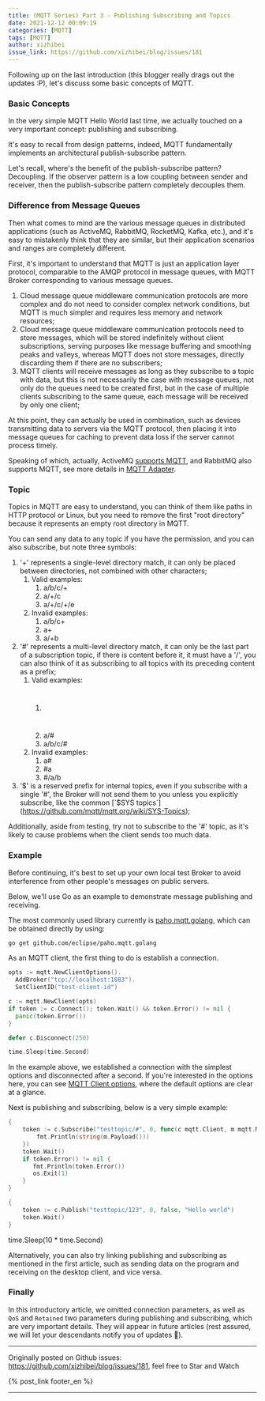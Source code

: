 ```yaml
---
title: (MQTT Series) Part 3 - Publishing Subscribing and Topics
date: 2021-12-12 00:09:19
categories: [MQTT]
tags: [MQTT]
author: xizhibei
issue_link: https://github.com/xizhibei/blog/issues/181
---
```

<!-- en_title: mqtt-3-sub-pub-and-topics --->
<!-- toc -->

Following up on the last introduction (this blogger really drags out the updates :P), let's discuss some basic concepts of MQTT.

### Basic Concepts

In the very simple MQTT Hello World last time, we actually touched on a very important concept: publishing and subscribing.

It's easy to recall from design patterns, indeed, MQTT fundamentally implements an architectural publish-subscribe pattern.

Let's recall, where's the benefit of the publish-subscribe pattern? Decoupling. If the observer pattern is a low coupling between sender and receiver, then the publish-subscribe pattern completely decouples them.

### Difference from Message Queues

Then what comes to mind are the various message queues in distributed applications (such as ActiveMQ, RabbitMQ, RocketMQ, Kafka, etc.), and it's easy to mistakenly think that they are similar, but their application scenarios and ranges are completely different.

First, it's important to understand that MQTT is just an application layer protocol, comparable to the AMQP protocol in message queues, with MQTT Broker corresponding to various message queues.

1.  Cloud message queue middleware communication protocols are more complex and do not need to consider complex network conditions, but MQTT is much simpler and requires less memory and network resources;
2.  Cloud message queue middleware communication protocols need to store messages, which will be stored indefinitely without client subscriptions, serving purposes like message buffering and smoothing peaks and valleys, whereas MQTT does not store messages, directly discarding them if there are no subscribers;
3.  MQTT clients will receive messages as long as they subscribe to a topic with data, but this is not necessarily the case with message queues, not only do the queues need to be created first, but in the case of multiple clients subscribing to the same queue, each message will be received by only one client;

At this point, they can actually be used in combination, such as devices transmitting data to servers via the MQTT protocol, then placing it into message queues for caching to prevent data loss if the server cannot process timely.

Speaking of which, actually, ActiveMQ [supports MQTT](https://activemq.apache.org/mqtt), and RabbitMQ also supports MQTT, see more details in [MQTT Adapter](https://blog.rabbitmq.com/posts/2012/09/mqtt-adapter).

### Topic

Topics in MQTT are easy to understand, you can think of them like paths in HTTP protocol or Linux, but you need to remove the first "root directory" because it represents an empty root directory in MQTT.

You can send any data to any topic if you have the permission, and you can also subscribe, but note three symbols:

1.  '+' represents a single-level directory match, it can only be placed between directories, not combined with other characters;
    1.  Valid examples:
        1.  a/b/c/+
        2.  a/+/c
        3.  a/+/c/+/e
    2.  Invalid examples:
        1.  a/b/c+
        2.  a+
        3.  a/+b
2.  '#' represents a multi-level directory match, it can only be the last part of a subscription topic, if there is content before it, it must have a '/', you can also think of it as subscribing to all topics with its preceding content as a prefix;
    1.  Valid examples:
        1.  # 
        2.  a/#
        3.  a/b/c/#
    2.  Invalid examples:
        1.  a#
        2.  \#a
        3.  \#/a/b
3.  '$' is a reserved prefix for internal topics, even if you subscribe with a single '#', the Broker will not send them to you unless you explicitly subscribe, like the common [`$SYS topics`](https://github.com/mqtt/mqtt.org/wiki/SYS-Topics);

Additionally, aside from testing, try not to subscribe to the '#' topic, as it's likely to cause problems when the client sends too much data.

### Example

Before continuing, it's best to set up your own local test Broker to avoid interference from other people's messages on public servers.

Below, we'll use Go as an example to demonstrate message publishing and receiving.

The most commonly used library currently is [paho.mqtt.golang](https://github.com/eclipse/paho.mqtt.golang), which can be obtained directly by using:

```bash
go get github.com/eclipse/paho.mqtt.golang
```

As an MQTT client, the first thing to do is establish a connection.

```go
opts := mqtt.NewClientOptions().
  AddBroker("tcp://localhost:1883").
  SetClientID("test-client-id")

c := mqtt.NewClient(opts)
if token := c.Connect(); token.Wait() && token.Error() != nil {
  panic(token.Error())
}

defer c.Disconnect(250)

time.Sleep(time.Second)
```

In the example above, we established a connection with the simplest options and disconnected after a second. If you're interested in the options here, you can see [MQTT Client options](https://github.com/eclipse/paho.mqtt.golang/blob/04f56444eae54291f9194f479bb4185b4d7f17ed/options.go?_pjax=%23js-repo-pjax-container%2C%20div%5Bitemtype%3D%22http%3A%2F%2Fschema.org%2FSoftwareSourceCode%22%5D%20main%2C%20%5Bdata-pjax-container%5D#L101), where the default options are clear at a glance.

Next is publishing and subscribing, below is a very simple example:

```go
{
    token := c.Subscribe("testtopic/#", 0, func(c mqtt.Client, m mqtt.Message) {
		fmt.Println(string(m.Payload()))
	})
    token.Wait()
    if token.Error() != nil {
	   fmt.Println(token.Error())
	   os.Exit(1)
    }
}
```

```go
{
    token := c.Publish("testtopic/123", 0, false, "Hello world")
    token.Wait()
}
```

time.Sleep(10 * time.Second)


Alternatively, you can also try linking publishing and subscribing as mentioned in the first article, such as sending data on the program and receiving on the desktop client, and vice versa.

### Finally

In this introductory article, we omitted connection parameters, as well as `QoS` and `Retained` two parameters during publishing and subscribing, which are very important details. They will appear in future articles (rest assured, we will let your descendants notify you of updates 🙈).


***
Originally posted on Github issues: https://github.com/xizhibei/blog/issues/181, feel free to Star and Watch

{% post_link footer_en %}
***
